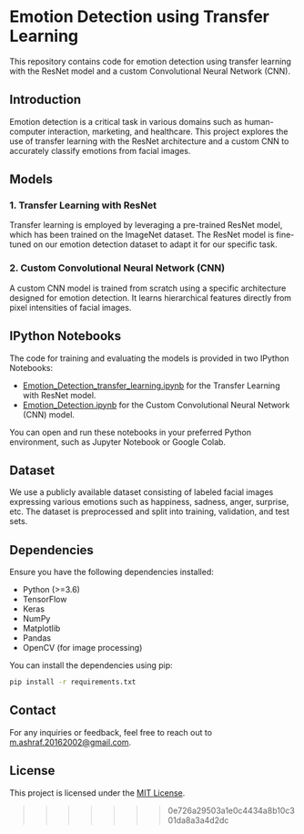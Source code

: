 # Emotion Detection using Transfer Learning

This repository contains code for emotion detection using transfer learning with the ResNet model and a custom Convolutional Neural Network (CNN).

## Introduction

Emotion detection is a critical task in various domains such as human-computer interaction, marketing, and healthcare. This project explores the use of transfer learning with the ResNet architecture and a custom CNN to accurately classify emotions from facial images.

## Models

### 1. Transfer Learning with ResNet

Transfer learning is employed by leveraging a pre-trained ResNet model, which has been trained on the ImageNet dataset. The ResNet model is fine-tuned on our emotion detection dataset to adapt it for our specific task.

### 2. Custom Convolutional Neural Network (CNN)

A custom CNN model is trained from scratch using a specific architecture designed for emotion detection. It learns hierarchical features directly from pixel intensities of facial images.

## IPython Notebooks

The code for training and evaluating the models is provided in two IPython Notebooks:

- [Emotion_Detection_transfer_learning.ipynb](Emotion_Detection_transfer_learning.ipynb) for the Transfer Learning with ResNet model.
- [Emotion_Detection.ipynb](Emotion_Detection.ipynb) for the Custom Convolutional Neural Network (CNN) model.

You can open and run these notebooks in your preferred Python environment, such as Jupyter Notebook or Google Colab.

## Dataset

We use a publicly available dataset consisting of labeled facial images expressing various emotions such as happiness, sadness, anger, surprise, etc. The dataset is preprocessed and split into training, validation, and test sets.

## Dependencies

Ensure you have the following dependencies installed:

- Python (>=3.6)
- TensorFlow
- Keras
- NumPy
- Matplotlib
- Pandas
- OpenCV (for image processing)

You can install the dependencies using pip:

```bash
pip install -r requirements.txt
```

## Contact

For any inquiries or feedback, feel free to reach out to [m.ashraf.20162002@gmail.com](mailto:m.ashraf.20162002@gmail.com).

## License

This project is licensed under the [MIT License](LICENSE).
>>>>>>> 0e726a29503a1e0c4434a8b10c301da8a3a4d2dc
